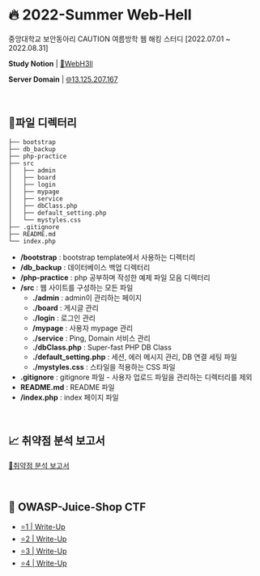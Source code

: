 <h1>🔥 2022-Summer Web-Hell</h1>

<p>중앙대학교 보안동아리 CAUTION 여름방학 웹 해킹 스터디 [2022.07.01 ~ 2022.08.31]</p>

<p><b>Study Notion</b> | <a href="https://myoungseok.notion.site/Web-Hacking-WebH3ll-48a96a349fec4ddebb4cb01efc1a44cd" target="_blank">📘WebH3ll</a><p>
<p><b>Server Domain</b> | <a href="http://13.125.207.167" target="_blank">🌐13.125.207.167</a></p>

<br>

<h2>📁파일 디렉터리</h2>

```
├── bootstrap
├── db_backup
├── php-practice
├── src
│   ├── admin
│   ├── board
│   ├── login
│   ├── mypage
│   ├── service
│   ├── dbClass.php
│   ├── default_setting.php
│   └── mystyles.css
├── .gitignore
├── README.md
└── index.php
```

<ul>
  <li><b>/bootstrap</b> : bootstrap template에서 사용하는 디렉터리</li>
  <li><b>/db_backup</b> : 데이터베이스 백업 디렉터리</li>
  <li><b>/php-practice</b> : php 공부하며 작성한 예제 파일 모음 디렉터리</li>
  <li>
    <b>/src</b> : 웹 사이트를 구성하는 모든 파일
    <ul>
      <li><b>./admin</b> : admin이 관리하는 페이지</li>
      <li><b>./board</b> : 게시글 관리</li>
      <li><b>./login</b> : 로그인 관리</li>
      <li><b>/mypage</b> : 사용자 mypage 관리</li>
      <li><b>./service</b> : Ping, Domain 서비스 관리</li>
      <li><b>./dbClass.php</b> : Super-fast PHP DB Class</li>
      <li><b>./default_setting.php</b> : 세션, 에러 메시지 관리, DB 연결 세팅 파일</li>
      <li><b>./mystyles.css</b> : 스타일을 적용하는 CSS 파일</li>
    </ul>
  </li>
  <li><b>.gitignore</b> : gitignore 파일 - 사용자 업로드 파일을 관리하는 디렉터리를 제외</li>
  <li><b>README.md</b> : README 파일</li>
  <li><b>/index.php</b> : index 페이지 파일</li>
</ul>

<br>

<h2>📈 취약점 분석 보고서</h2>
<p><a href="https://livecauac-my.sharepoint.com/:w:/g/personal/lunaram620_cau_ac_kr/EfcKhEuHZ0hGr4Pdnb6j4aIBlKtf51BGbA7ENKdck7uMzA?e=HvY84S" target="_blank">📃취약점 분석 보고서</a></p>

<br>

<h2>🧃 OWASP-Juice-Shop CTF</h2>

<ul>
  <li><a href="https://1unaram.notion.site/1-da8085df5d2a48139c7b0473b3953076" target="_blank">⭐1 | Write-Up</a></li>
  <li><a href="https://1unaram.notion.site/2-68379f8e996d4e88ab9fea782d010573" target="_blank">⭐2 | Write-Up</a></li>
  <li><a href="https://1unaram.notion.site/3-41a6660cb11542cf9da5dadc2ca54d92" target="_blank">⭐3 | Write-Up</a></li>
  <li><a href="https://1unaram.notion.site/4-ed8cf94ff80446acbaa90ecbf441d2d5" target="_blank">⭐4 | Write-Up</a></li>
</ul>

